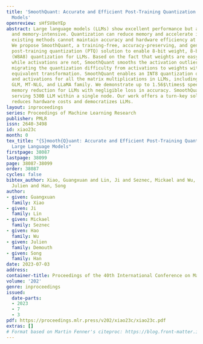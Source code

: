 ```yaml
---
title: 'SmoothQuant: Accurate and Efficient Post-Training Quantization for Large Language
  Models'
openreview: sHfSV8eYEp
abstract: Large language models (LLMs) show excellent performance but are compute-
  and memory-intensive. Quantization can reduce memory and accelerate inference. However,
  existing methods cannot maintain accuracy and hardware efficiency at the same time.
  We propose SmoothQuant, a training-free, accuracy-preserving, and general-purpose
  post-training quantization (PTQ) solution to enable 8-bit weight, 8-bit activation
  (W8A8) quantization for LLMs. Based on the fact that weights are easy to quantize
  while activations are not, SmoothQuant smooths the activation outliers by offline
  migrating the quantization difficulty from activations to weights with a mathematically
  equivalent transformation. SmoothQuant enables an INT8 quantization of both weights
  and activations for all the matrix multiplications in LLMs, including OPT, BLOOM,
  GLM, MT-NLG, and LLaMA family. We demonstrate up to 1.56$\times$ speedup and 2$\times$
  memory reduction for LLMs with negligible loss in accuracy. SmoothQuant enables
  serving 530B LLM within a single node. Our work offers a turn-key solution that
  reduces hardware costs and democratizes LLMs.
layout: inproceedings
series: Proceedings of Machine Learning Research
publisher: PMLR
issn: 2640-3498
id: xiao23c
month: 0
tex_title: "{S}mooth{Q}uant: Accurate and Efficient Post-Training Quantization for
  Large Language Models"
firstpage: 38087
lastpage: 38099
page: 38087-38099
order: 38087
cycles: false
bibtex_author: Xiao, Guangxuan and Lin, Ji and Seznec, Mickael and Wu, Hao and Demouth,
  Julien and Han, Song
author:
- given: Guangxuan
  family: Xiao
- given: Ji
  family: Lin
- given: Mickael
  family: Seznec
- given: Hao
  family: Wu
- given: Julien
  family: Demouth
- given: Song
  family: Han
date: 2023-07-03
address: 
container-title: Proceedings of the 40th International Conference on Machine Learning
volume: '202'
genre: inproceedings
issued:
  date-parts:
  - 2023
  - 7
  - 3
pdf: https://proceedings.mlr.press/v202/xiao23c/xiao23c.pdf
extras: []
# Format based on Martin Fenner's citeproc: https://blog.front-matter.io/posts/citeproc-yaml-for-bibliographies/
---
```

